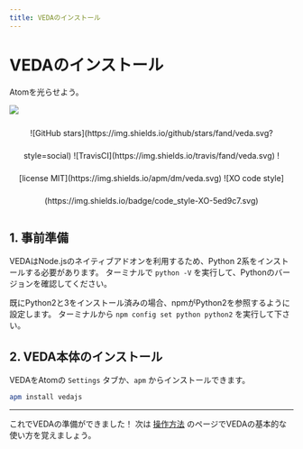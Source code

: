 ```yaml
---
title: VEDAのインストール
---
```

# VEDAのインストール

Atomを光らせよう。

![](https://user-images.githubusercontent.com/1403842/28673275-1d42b062-731d-11e7-92b0-bde5ca1f1cae.gif)

<div align="center" style="line-height: 40px;">![GitHub stars](https://img.shields.io/github/stars/fand/veda.svg?style=social)
![TravisCI](https://img.shields.io/travis/fand/veda.svg) ![license MIT](https://img.shields.io/apm/dm/veda.svg) ![XO code style](https://img.shields.io/badge/code_style-XO-5ed9c7.svg)
</div>


## 1. 事前準備

VEDAはNode.jsのネイティブアドオンを利用するため、Python 2系をインストールする必要があります。
ターミナルで `python -V` を実行して、Pythonのバージョンを確認してください。

既にPython2と3をインストール済みの場合、npmがPython2を参照するように設定します。
ターミナルから `npm config set python python2` を実行して下さい。


## 2. VEDA本体のインストール

VEDAをAtomの `Settings` タブか、`apm` からインストールできます。

```bash
apm install vedajs
```

---

これでVEDAの準備ができました！
次は [操作方法](/usage?lang=ja) のページでVEDAの基本的な使い方を覚えましょう。
